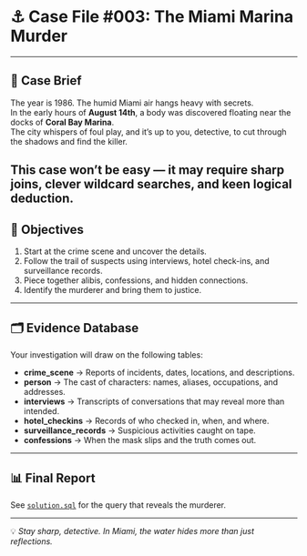 # ⚓ Case File #003: The Miami Marina Murder
---
## 📖 Case Brief
The year is 1986. The humid Miami air hangs heavy with secrets.  
In the early hours of **August 14th**, a body was discovered floating near the docks of **Coral Bay Marina**.  
The city whispers of foul play, and it’s up to you, detective, to cut through the shadows and find the killer.  

This case won’t be easy — it may require sharp joins, clever wildcard searches, and keen logical deduction.  
---

## 🎯 Objectives
1. Start at the crime scene and uncover the details.  
2. Follow the trail of suspects using interviews, hotel check-ins, and surveillance records.  
3. Piece together alibis, confessions, and hidden connections.  
4. Identify the murderer and bring them to justice.  

---

## 🗂️ Evidence Database

Your investigation will draw on the following tables:

- **crime_scene** → Reports of incidents, dates, locations, and descriptions.  
- **person** → The cast of characters: names, aliases, occupations, and addresses.  
- **interviews** → Transcripts of conversations that may reveal more than intended.  
- **hotel_checkins** → Records of who checked in, when, and where.  
- **surveillance_records** → Suspicious activities caught on tape.  
- **confessions** → When the mask slips and the truth comes out.  

---

## 📊 Final Report
See [`solution.sql`](solution.sql) for the query that reveals the murderer.

---

💡 *Stay sharp, detective. In Miami, the water hides more than just reflections.*  
